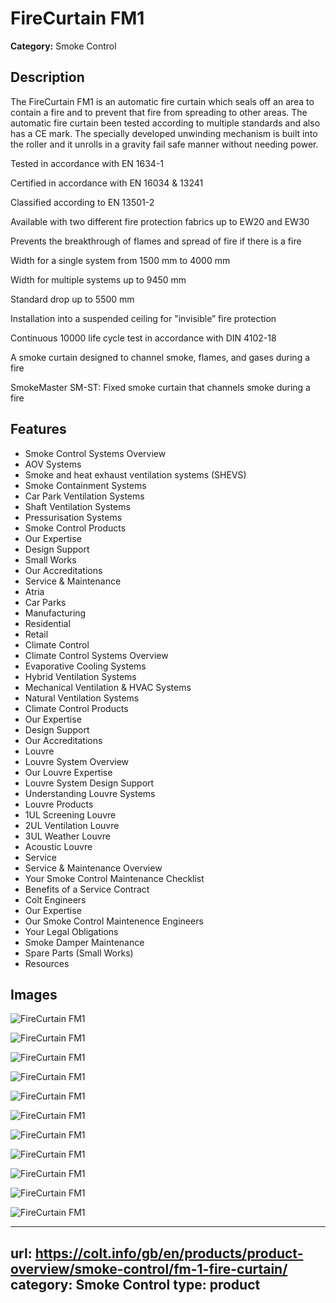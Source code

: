 # FireCurtain FM1

**Category:** Smoke Control

## Description

The FireCurtain FM1 is an automatic fire curtain which seals off an area to contain a fire and to prevent that fire from spreading to other areas. The automatic fire curtain been tested according to multiple standards and also has a CE mark. The specially developed unwinding mechanism is built into the roller and it unrolls in a gravity fail safe manner without needing power.

Tested in accordance with EN 1634-1

Certified in accordance with EN 16034 & 13241

Classified according to EN 13501-2

Available with two different fire protection fabrics up to EW20 and EW30

Prevents the breakthrough of flames and spread of fire if there is a fire

Width for a single system from 1500 mm to 4000 mm

Width for multiple systems up to 9450 mm

Standard drop up to 5500 mm

Installation into a suspended ceiling for "invisible” fire protection

Continuous 10000 life cycle test in accordance with DIN 4102-18

A smoke curtain designed to channel smoke, flames, and gases during a fire

SmokeMaster SM-ST: Fixed smoke curtain that channels smoke during a fire

## Features

- Smoke Control Systems Overview
- AOV Systems
- Smoke and heat exhaust ventilation systems (SHEVS)
- Smoke Containment Systems
- Car Park Ventilation Systems
- Shaft Ventilation Systems
- Pressurisation Systems
- Smoke Control Products
- Our Expertise
- Design Support
- Small Works
- Our Accreditations
- Service & Maintenance
- Atria
- Car Parks
- Manufacturing
- Residential
- Retail
- Climate Control
- Climate Control Systems Overview
- Evaporative Cooling Systems
- Hybrid Ventilation Systems
- Mechanical Ventilation & HVAC Systems
- Natural Ventilation Systems
- Climate Control Products
- Our Expertise
- Design Support
- Our Accreditations
- Louvre
- Louvre System Overview
- Our Louvre Expertise
- Louvre System Design Support
- Understanding Louvre Systems
- Louvre Products
- 1UL Screening Louvre
- 2UL Ventilation Louvre
- 3UL Weather Louvre
- Acoustic Louvre
- Service 
- Service & Maintenance Overview
- Your Smoke Control Maintenance Checklist
- Benefits of a Service Contract
- Colt Engineers
- Our Expertise
- Our Smoke Control Maintenence Engineers
- Your Legal Obligations
- Smoke Damper Maintenance
- Spare Parts (Small Works)
- Resources


## Images

![FireCurtain FM1](https://colt.info/content/dam/colt/colt/products/firecurtain-fm1/colt-product-firecurtain-fm1-isometricview.png/jcr:content/renditions/cq5dam.web.1280.1280.png)

![FireCurtain FM1](https://colt.info/content/dam/colt/colt/products/firecurtain-fm1/colt-product-firecurtain-fm1-1.jpg/jcr:content/renditions/cq5dam.web.1280.1280.jpeg)

![FireCurtain FM1](https://colt.info/content/dam/colt/colt/products/firecurtain-fm1/colt-product-firecurtain-fm1-2.jpg/jcr:content/renditions/cq5dam.web.1280.1280.jpeg)

![FireCurtain FM1](https://colt.info/content/dam/colt/colt/products/firecurtain-fm1/colt-product-firecurtain-fm1-3.jpg/jcr:content/renditions/cq5dam.web.1280.1280.jpeg)

![FireCurtain FM1](https://colt.info/content/dam/colt/colt/products/firecurtain-fm1/colt-product-firecurtain-fm1-isometricview.png/jcr:content/renditions/cq5dam.web.1280.1280.png)

![FireCurtain FM1](https://colt.info/content/dam/colt/colt/products/firecurtain-fm1/colt-product-firecurtain-fm1-1.jpg/jcr:content/renditions/cq5dam.web.1280.1280.jpeg)

![FireCurtain FM1](https://colt.info/content/dam/colt/colt/products/firecurtain-fm1/colt-product-firecurtain-fm1-2.jpg/jcr:content/renditions/cq5dam.web.1280.1280.jpeg)

![FireCurtain FM1](https://colt.info/content/dam/colt/colt/products/firecurtain-fm1/colt-product-firecurtain-fm1-3.jpg/jcr:content/renditions/cq5dam.web.1280.1280.jpeg)

![FireCurtain FM1](https://colt.info/gb/en/products/product-overview/smoke-control/fm-1-fire-curtain/)

![FireCurtain FM1](https://colt.info/content/dam/colt/colt/products/smokemaster/colt-product-smokemaster-sm5-custom-view-1.png/jcr:content/renditions/cq5dam.web.1280.1280.png)

![FireCurtain FM1](https://colt.info/content/dam/colt/colt/products/smokemaster/colt-product-smokemaster-sm-st-3.jpg/jcr:content/renditions/cq5dam.web.1280.1280.jpeg)

---
url: https://colt.info/gb/en/products/product-overview/smoke-control/fm-1-fire-curtain/
category: Smoke Control
type: product
---